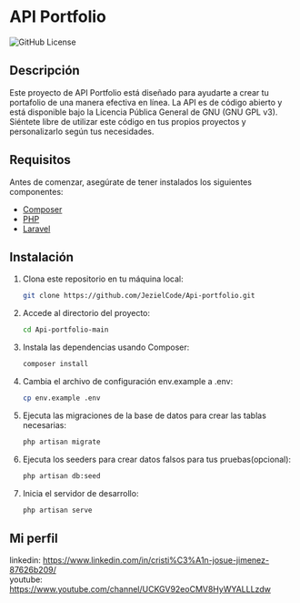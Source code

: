 # API Portfolio

![GitHub License](https://img.shields.io/badge/License-GNU-green.svg)

## Descripción

Este proyecto de API Portfolio está diseñado para ayudarte a crear tu portafolio de una manera efectiva en línea. La API es de código abierto y está disponible bajo la Licencia Pública General de GNU (GNU GPL v3). Siéntete libre de utilizar este código en tus propios proyectos y personalizarlo según tus necesidades.

## Requisitos

Antes de comenzar, asegúrate de tener instalados los siguientes componentes:

- [Composer](https://getcomposer.org/)
- [PHP](https://www.php.net/)
- [Laravel](https://laravel.com/)

## Instalación

1. Clona este repositorio en tu máquina local:

   ```bash
   git clone https://github.com/JezielCode/Api-portfolio.git
2. Accede al directorio del proyecto:

   ```bash
   cd Api-portfolio-main

3. Instala las dependencias usando Composer:
   ```bash
   composer install
   
4. Cambia el archivo de configuración env.example a .env:
   ```bash
   cp env.example .env

5. Ejecuta las migraciones de la base de datos para crear las tablas necesarias:
   ```bash
   php artisan migrate

6. Ejecuta los seeders para crear datos falsos para tus pruebas(opcional):
   ```bash
   php artisan db:seed 

7. Inicia el servidor de desarrollo:
   ```bash
   php artisan serve

## Mi perfil

linkedin: https://www.linkedin.com/in/cristi%C3%A1n-josue-jimenez-87626b209/  
youtube: https://www.youtube.com/channel/UCKGV92eoCMV8HyWYALLLzdw

